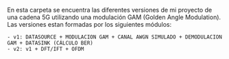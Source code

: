 En esta carpeta se encuentra las diferentes versiones de mi proyecto de una cadena 5G utilizando una modulación GAM (Golden Angle Modulation).
Las versiones estan formadas por los siguientes módulos:
    
    - v1: DATASOURCE + MODULACION GAM + CANAL AWGN SIMULADO + DEMODULACION GAM + DATASINK (CÁLCULO BER)
    - v2: v1 + DFT/IFT + OFDM
